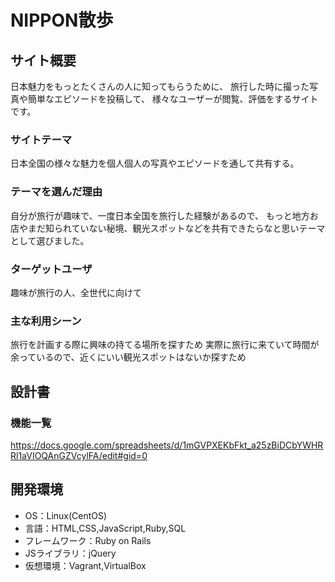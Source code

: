 # NIPPON散歩

## サイト概要
日本魅力をもっとたくさんの人に知ってもらうために、
旅行した時に撮った写真や簡単なエピソードを投稿して、
様々なユーザーが閲覧、評価をするサイトです。


### サイトテーマ
日本全国の様々な魅力を個人個人の写真やエピソードを通して共有する。

### テーマを選んだ理由
自分が旅行が趣味で、一度日本全国を旅行した経験があるので、
もっと地方お店やまだ知られていない秘境、観光スポットなどを共有できたらなと思いテーマとして選びました。

### ターゲットユーザ
趣味が旅行の人、全世代に向けて

### 主な利用シーン
旅行を計画する際に興味の持てる場所を探すため
実際に旅行に来ていて時間が余っているので、近くにいい観光スポットはないか探すため

## 設計書

### 機能一覧
https://docs.google.com/spreadsheets/d/1mGVPXEKbFkt_a25zBiDCbYWHRRl1aVIOQAnGZVcylFA/edit#gid=0

## 開発環境
- OS：Linux(CentOS)
- 言語：HTML,CSS,JavaScript,Ruby,SQL
- フレームワーク：Ruby on Rails
- JSライブラリ：jQuery
- 仮想環境：Vagrant,VirtualBox
